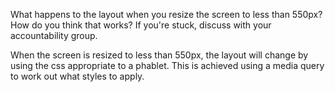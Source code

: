 What happens to the layout when you resize the screen to less than 550px? How do you think that works? If you're stuck, discuss with your accountability group.

When the screen is resized  to less than 550px, the layout will change by using the css appropriate to a phablet. This is achieved using a media query to work out what styles to apply.
